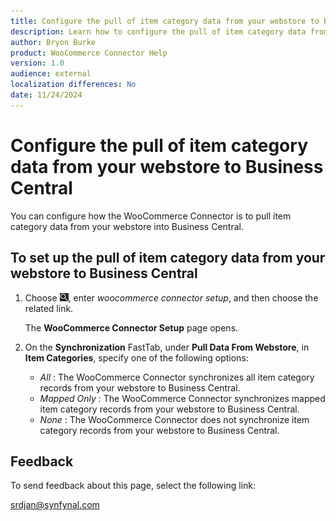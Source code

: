 ```yaml
---
title: Configure the pull of item category data from your webstore to Business Central
description: Learn how to configure the pull of item category data from your webstore to Business Central.
author: Bryon Burke
product: WooCommerce Connector Help
version: 1.0
audience: external
localization differences: No
date: 11/24/2024
---
```


<!-- markdownlint-disable MD006 MD007 MD009 MD024 MD025 MD033 -->
<!--// cspell:ignore  markdownlint allowfullscreen keyframes webstore woocommerce -->

# Configure the pull of item category data from your webstore to Business Central

You can configure how the WooCommerce Connector is to pull item category data from your webstore into Business Central.

## To set up the pull of item category data from your webstore to Business Central

1. Choose ![Lightbulb that opens the Tell Me feature.](media/ui-search/search_small.png "Tell me what you want to do"), enter <i>woocommerce connector setup</i>, and then choose the related link.

   The <b>WooCommerce Connector Setup</b> page opens.

1. On the <b>Synchronization</b> FastTab, under <b>Pull Data From Webstore</b>, in <b>Item Categories</b>, specify one of the following options:

     - <i>All</i> : The WooCommerce Connector synchronizes all item category records from your webstore to Business Central.
     - <i>Mapped Only</i> : The WooCommerce Connector synchronizes mapped item category records from your webstore to Business Central.
     - <i>None</i> : The WooCommerce Connector does not synchronize item category records from your webstore to Business Central.

## Feedback

To send feedback about this page, select the following link:

[srdjan@synfynal.com](mailto:srdjan@synfynal.com?subject=Documentation%20Feedback%20Product%20Docs:%20pull-webstore-item-categories)
